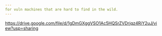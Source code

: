 ```yaml
---
for vuln machines that are hard to find in the wild.
---
```

https://drive.google.com/file/d/1gDmGXggVSO1Ac5HQSrZVDrjqz4RiY2uJ/view?usp=sharing 

